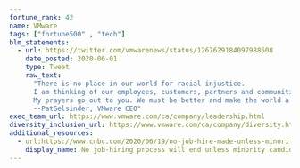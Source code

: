 ```yaml
---
fortune_rank: 42
name: VMware
tags: ["fortune500" , "tech"]
blm_statements:
  - url: https://twitter.com/vmwarenews/status/1267629184097988608
    date_posted: 2020-06-01
    type: Tweet
    raw_text:
      "There is no place in our world for racial injustice.
	  I am thinking of our employees, customers, partners and communitiesw who are hurting and angry.  
	  My prayers go out to you. We must be better and make the world a better place for everyone in it.
	  --PatGelsinder, VMware CEO" 
exec_team_url: https://www.vmware.com/ca/company/leadership.html
diversity_inclusion_url: https://www.vmware.com/ca/company/diversity.html
additional_resources:
  - url:https://www.cnbc.com/2020/06/19/no-job-hire-made-unless-minority-candidate-interviewed-vmware-ceo.html
    display_name: No job-hiring process will end unless minority candidate is interviewed: VMware CEO Pat Gelsinger
---
```

